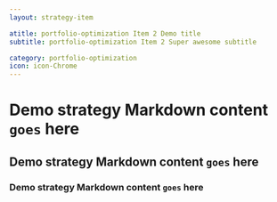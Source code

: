 ```yaml
---
layout: strategy-item

atitle: portfolio-optimization Item 2 Demo title 
subtitle: portfolio-optimization Item 2 Super awesome subtitle

category: portfolio-optimization
icon: icon-Chrome
---
```


# Demo strategy Markdown content `goes` here
## Demo strategy Markdown content `goes` here
### Demo strategy Markdown content `goes` here